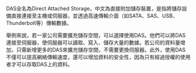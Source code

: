 DAS全名為Direct Attached Storage，中文為直接附加儲存裝置，是指將儲存設備直接連接至主機或伺服器，並透過高速傳輸介面（如SATA、SAS、USB、Thunderbolt等）傳輸數據。

舉例來說，若一家公司需要擴充儲存空間，可以選擇使用DAS。他們可以將DAS連接至伺服器，使伺服器可以讀取、寫入、儲存大量的數據。若公司的資料量增加，只需新增更多的DAS來擴充儲存空間，不需要更換伺服器。此外，使用DAS不僅可以提高網絡傳輸速度，還可以增加資料的安全性，因為只有經過授權的使用者才可以存取DAS上的資料。